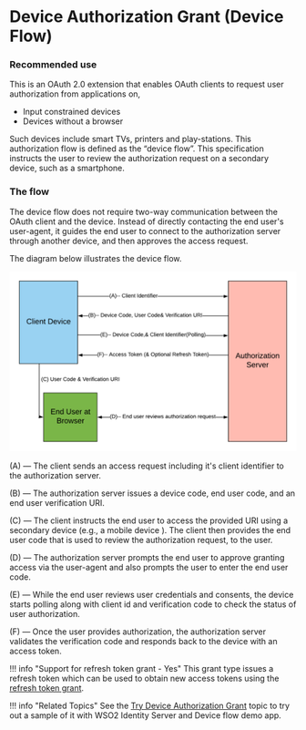 # Device Authorization Grant (Device Flow)

### Recommended use

This is an OAuth 2.0 extension that enables OAuth clients to 
request user authorization from applications on,

* Input constrained devices
* Devices without a browser

Such devices include smart TVs, printers and play-stations. This 
authorization flow is defined as the “device flow”. This specification instructs the user to
 review the authorization request on a secondary 
device, such as a smartphone.

### The flow

The device flow does not require two-way communication between the OAuth client
 and the device. Instead of directly contacting the end user's user-agent, it guides
  the end user to connect to the authorization server through another device, and then approves
   the access request.
 
The diagram below illustrates the device flow.

![device-authorization-grant-diagram](../assets/img/using-wso2-identity-server/deviceflow.png)

(A) — The client sends an access request including it's client identifier to the authorization server.

(B) — The authorization server issues a device code, end user code, and an end user verification URI.

(C) — The client instructs the end user to access the provided URI using a secondary device (e.g., a mobile device
). The client then provides the end user code that is used to review the authorization request, to the user.
 
(D) — The authorization server prompts the end user to approve granting access via the user-agent and also prompts
 the user to enter the end user code.

(E) — While the end user reviews user credentials and consents, the device starts polling along with client id and
 verification code to check the status of user authorization.

(F) — Once the user provides authorization, the authorization server validates the verification code and responds
 back to the device with an access token.

!!! info "Support for refresh token grant - Yes"
	This grant type issues a refresh token which can be used to obtain new access tokens using the [refresh token grant](../../learn/refresh-token-grant).


!!! info "Related Topics"
    See the [Try Device Authorization
    Grant](../../learn/try-device-flow) topic to try out a sample of
    it with WSO2 Identity Server and Device flow demo app.
